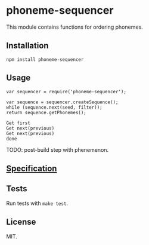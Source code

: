 phoneme-sequencer
=================

This module contains functions for ordering phonemes.

Installation
------------

    npm install phoneme-sequencer

Usage
-----

    var sequencer = require('phoneme-sequencer');

    var sequence = sequencer.createSequence();
    while (sequence.next(seed, filter));
    return sequence.getPhonemes();

    Get first
    Get next(previous)
    Get next(previous)
    done

TODO: post-build step with phenemenon.

[Specification](specification.md)
-----------

Tests
-----

Run tests with `make test`.

License
-------

MIT.
